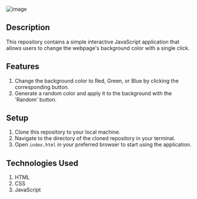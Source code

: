 ![image](https://github.com/EleoXDA/Background_Color_Changer/assets/27622683/a623f561-919a-432b-bae9-92aa697ab303)

## Description
This repository contains a simple interactive JavaScript application that allows users to change the webpage's background color with a single click. 

## Features
1. Change the background color to Red, Green, or Blue by clicking the corresponding button.
2. Generate a random color and apply it to the background with the 'Random' button.

## Setup
1. Clone this repository to your local machine.
2. Navigate to the directory of the cloned repository in your terminal.
3. Open `index.html` in your preferred browser to start using the application.

## Technologies Used
1. HTML
2. CSS
3. JavaScript
